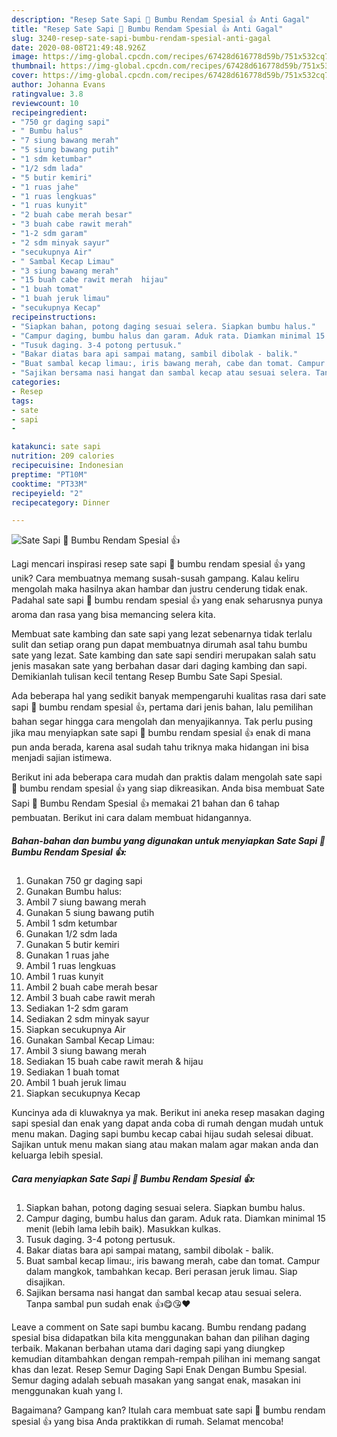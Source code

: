 ```yaml
---
description: "Resep Sate Sapi 🐄 Bumbu Rendam Spesial 👍 Anti Gagal"
title: "Resep Sate Sapi 🐄 Bumbu Rendam Spesial 👍 Anti Gagal"
slug: 3240-resep-sate-sapi-bumbu-rendam-spesial-anti-gagal
date: 2020-08-08T21:49:48.926Z
image: https://img-global.cpcdn.com/recipes/67428d616778d59b/751x532cq70/sate-sapi-🐄-bumbu-rendam-spesial-👍-foto-resep-utama.jpg
thumbnail: https://img-global.cpcdn.com/recipes/67428d616778d59b/751x532cq70/sate-sapi-🐄-bumbu-rendam-spesial-👍-foto-resep-utama.jpg
cover: https://img-global.cpcdn.com/recipes/67428d616778d59b/751x532cq70/sate-sapi-🐄-bumbu-rendam-spesial-👍-foto-resep-utama.jpg
author: Johanna Evans
ratingvalue: 3.8
reviewcount: 10
recipeingredient:
- "750 gr daging sapi"
- " Bumbu halus"
- "7 siung bawang merah"
- "5 siung bawang putih"
- "1 sdm ketumbar"
- "1/2 sdm lada"
- "5 butir kemiri"
- "1 ruas jahe"
- "1 ruas lengkuas"
- "1 ruas kunyit"
- "2 buah cabe merah besar"
- "3 buah cabe rawit merah"
- "1-2 sdm garam"
- "2 sdm minyak sayur"
- "secukupnya Air"
- " Sambal Kecap Limau"
- "3 siung bawang merah"
- "15 buah cabe rawit merah  hijau"
- "1 buah tomat"
- "1 buah jeruk limau"
- "secukupnya Kecap"
recipeinstructions:
- "Siapkan bahan, potong daging sesuai selera. Siapkan bumbu halus."
- "Campur daging, bumbu halus dan garam. Aduk rata. Diamkan minimal 15 menit (lebih lama lebih baik). Masukkan kulkas."
- "Tusuk daging. 3-4 potong pertusuk."
- "Bakar diatas bara api sampai matang, sambil dibolak - balik."
- "Buat sambal kecap limau:, iris bawang merah, cabe dan tomat. Campur dalam mangkok, tambahkan kecap. Beri perasan jeruk limau. Siap disajikan."
- "Sajikan bersama nasi hangat dan sambal kecap atau sesuai selera. Tanpa sambal pun sudah enak 👍😋😘❤"
categories:
- Resep
tags:
- sate
- sapi
- 

katakunci: sate sapi  
nutrition: 209 calories
recipecuisine: Indonesian
preptime: "PT10M"
cooktime: "PT33M"
recipeyield: "2"
recipecategory: Dinner

---
```



![Sate Sapi 🐄 Bumbu Rendam Spesial 👍](https://img-global.cpcdn.com/recipes/67428d616778d59b/751x532cq70/sate-sapi-🐄-bumbu-rendam-spesial-👍-foto-resep-utama.jpg)

Lagi mencari inspirasi resep sate sapi 🐄 bumbu rendam spesial 👍 yang unik? Cara membuatnya memang susah-susah gampang. Kalau keliru mengolah maka hasilnya akan hambar dan justru cenderung tidak enak. Padahal sate sapi 🐄 bumbu rendam spesial 👍 yang enak seharusnya punya aroma dan rasa yang bisa memancing selera kita.

Membuat sate kambing dan sate sapi yang lezat sebenarnya tidak terlalu sulit dan setiap orang pun dapat membuatnya dirumah asal tahu bumbu sate yang lezat. Sate kambing dan sate sapi sendiri merupakan salah satu jenis masakan sate yang berbahan dasar dari daging kambing dan sapi. Demikianlah tulisan kecil tentang Resep Bumbu Sate Sapi Spesial.

Ada beberapa hal yang sedikit banyak mempengaruhi kualitas rasa dari sate sapi 🐄 bumbu rendam spesial 👍, pertama dari jenis bahan, lalu pemilihan bahan segar hingga cara mengolah dan menyajikannya. Tak perlu pusing jika mau menyiapkan sate sapi 🐄 bumbu rendam spesial 👍 enak di mana pun anda berada, karena asal sudah tahu triknya maka hidangan ini bisa menjadi sajian istimewa.


Berikut ini ada beberapa cara mudah dan praktis dalam mengolah sate sapi 🐄 bumbu rendam spesial 👍 yang siap dikreasikan. Anda bisa membuat Sate Sapi 🐄 Bumbu Rendam Spesial 👍 memakai 21 bahan dan 6 tahap pembuatan. Berikut ini cara dalam membuat hidangannya.

<!--inarticleads1-->

##### Bahan-bahan dan bumbu yang digunakan untuk menyiapkan Sate Sapi 🐄 Bumbu Rendam Spesial 👍:

1. Gunakan 750 gr daging sapi
1. Gunakan  Bumbu halus:
1. Ambil 7 siung bawang merah
1. Gunakan 5 siung bawang putih
1. Ambil 1 sdm ketumbar
1. Gunakan 1/2 sdm lada
1. Gunakan 5 butir kemiri
1. Gunakan 1 ruas jahe
1. Ambil 1 ruas lengkuas
1. Ambil 1 ruas kunyit
1. Ambil 2 buah cabe merah besar
1. Ambil 3 buah cabe rawit merah
1. Sediakan 1-2 sdm garam
1. Sediakan 2 sdm minyak sayur
1. Siapkan secukupnya Air
1. Gunakan  Sambal Kecap Limau:
1. Ambil 3 siung bawang merah
1. Sediakan 15 buah cabe rawit merah &amp; hijau
1. Sediakan 1 buah tomat
1. Ambil 1 buah jeruk limau
1. Siapkan secukupnya Kecap


Kuncinya ada di kluwaknya ya mak. Berikut ini aneka resep masakan daging sapi spesial dan enak yang dapat anda coba di rumah dengan mudah untuk menu makan. Daging sapi bumbu kecap cabai hijau sudah selesai dibuat. Sajikan untuk menu makan siang atau makan malam agar makan anda dan keluarga lebih spesial. 

<!--inarticleads2-->

##### Cara menyiapkan Sate Sapi 🐄 Bumbu Rendam Spesial 👍:

1. Siapkan bahan, potong daging sesuai selera. Siapkan bumbu halus.
1. Campur daging, bumbu halus dan garam. Aduk rata. Diamkan minimal 15 menit (lebih lama lebih baik). Masukkan kulkas.
1. Tusuk daging. 3-4 potong pertusuk.
1. Bakar diatas bara api sampai matang, sambil dibolak - balik.
1. Buat sambal kecap limau:, iris bawang merah, cabe dan tomat. Campur dalam mangkok, tambahkan kecap. Beri perasan jeruk limau. Siap disajikan.
1. Sajikan bersama nasi hangat dan sambal kecap atau sesuai selera. Tanpa sambal pun sudah enak 👍😋😘❤


Leave a comment on Sate sapi bumbu kacang. Bumbu rendang padang spesial bisa didapatkan bila kita menggunakan bahan dan pilihan daging terbaik. Makanan berbahan utama dari daging sapi yang diungkep kemudian ditambahkan dengan rempah-rempah pilihan ini memang sangat khas dan lezat. Resep Semur Daging Sapi Enak Dengan Bumbu Spesial. Semur daging adalah sebuah masakan yang sangat enak, masakan ini menggunakan kuah yang l. 

Bagaimana? Gampang kan? Itulah cara membuat sate sapi 🐄 bumbu rendam spesial 👍 yang bisa Anda praktikkan di rumah. Selamat mencoba!
